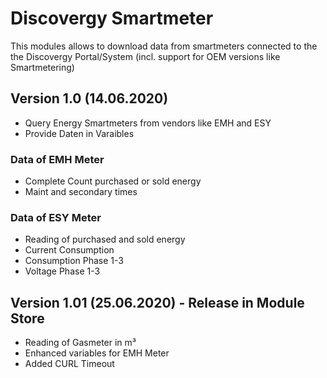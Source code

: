 # Discovergy Smartmeter
This modules allows to download data from smartmeters connected to the the Discovergy Portal/System (incl. support for OEM versions like Smartmetering)

## Version 1.0 (14.06.2020)
* Query Energy Smartmeters from vendors like EMH and ESY
* Provide Daten in Varaibles

### Data of EMH Meter
* Complete Count purchased or sold energy
* Maint and secondary times

### Data of ESY Meter
* Reading of purchased and sold energy
* Current Consumption
* Consumption Phase 1-3
* Voltage Phase 1-3

## Version 1.01 (25.06.2020) - Release in Module Store
* Reading of Gasmeter in m³
* Enhanced variables for EMH Meter
* Added CURL Timeout
